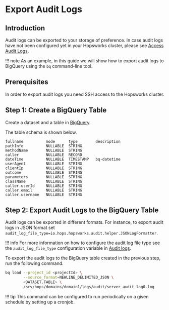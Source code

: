 # Export Audit Logs

## Introduction

Audit logs can be exported to your storage of preference. In case audit logs have not been configured yet in your Hopsworks cluster, please see [Access Audit Logs](../audit/audit-logs.md).

!!! note 
        As an example, in this guide we will show how to export audit logs to BigQuery using the ```bq``` command-line tool.

## Prerequisites

In order to export audit logs you need SSH access to the Hopsworks cluster.

## Step 1: Create a BigQuery Table

Create a dataset and a table in [BigQuery](https://cloud.google.com/bigquery/docs/datasets#console).

The table schema is shown below.

```
fullname	      mode	    type	    description
pathInfo	      NULLABLE	STRING	
methodName	      NULLABLE	STRING	
caller	          NULLABLE	RECORD	
dateTime	      NULLABLE	TIMESTAMP	bq-datetime
userAgent	      NULLABLE	STRING	
clientIp	      NULLABLE	STRING	
outcome	          NULLABLE	STRING	
parameters	      NULLABLE	STRING	
className	      NULLABLE	STRING	
caller.userId	  NULLABLE	STRING	
caller.email	  NULLABLE	STRING	
caller.username	  NULLABLE	STRING
```

## Step 2: Export Audit Logs to the BigQuery Table

Audit logs can be exported in different formats. For instance, to export audit logs in JSON format set ```audit_log_file_type=io.hops.hopsworks.audit.helper.JSONLogFormatter```.

!!! info
        For more information on how to configure the audit log file type see the ```audit_log_file_type``` configuration variable in [Audit logs](../audit/audit-logs.md#step-1-configure-audit-logs).

To export the audit logs to the BigQuery table created in the previous step, run the following command.

```sh
bq load --project_id <projectId> \
        --source_format=NEWLINE_DELIMITED_JSON \
        <DATASET.TABLE> \
        /srv/hops/domains/domain1/logs/audit/server_audit_log0.log
```

!!! tip
        This command can be configured to run periodically on a given schedule by setting up a cronjob.

